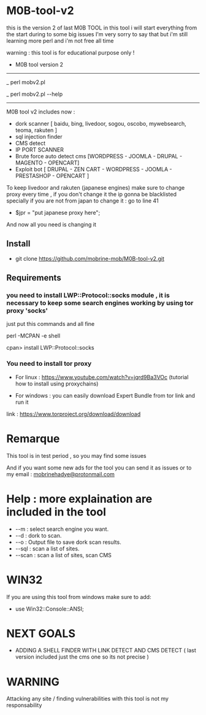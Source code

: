 # M0B-tool-v2
this is the version 2 of last M0B TOOL
in this tool i will start everything from the start during to some big issues
I'm very sorry to say that but i'm still learning more perl and i'm not free all time

warning : this tool is for educational purpose only !

- M0B tool version 2
_______________________
_ perl mobv2.pl

_ perl mobv2.pl --help
______________________
M0B tool v2 includes now :
- dork scanner [ baidu, bing, livedoor, sogou, oscobo, mywebsearch, teoma, rakuten ]
- sql injection finder
- CMS detect
- IP PORT SCANNER
- Brute force auto detect cms [WORDPRESS - JOOMLA - DRUPAL - MAGENTO - OPENCART]
- Exploit bot [ DRUPAL - ZEN CART - WORDPRESS - JOOMLA - PRESTASHOP - OPENCART ]

To keep livedoor and rakuten (japanese engines) make sure to change proxy every time , if you don't change it
the ip gonna be blacklisted specially if you are not from japan
to change it : go to line 41
- $jpr = "put japanese proxy here";

And now all you need is changing it

## Install
- git clone https://github.com/mobrine-mob/M0B-tool-v2.git

## Requirements
### you need to install LWP::Protocol::socks module , it is necessary to keep some search engines working by using tor proxy 'socks'

just put this commands and all fine


perl -MCPAN -e shell

cpan> install LWP::Protocol::socks

### You need to install tor proxy
- For linux : https://www.youtube.com/watch?v=jqrd9Ba3VOc (tutorial how to install using proxychains)

- For windows : you can easily download Expert Bundle from tor link and run it

link : https://www.torproject.org/download/download

# Remarque
This tool is in test period , so you may find some issues

And if you want some new ads for the tool you can send it as issues or to my email :
mobrinehadye@protonmail.com

# Help : more explaination are included in the tool
 - --m : select search engine you want.
 - --d : dork to scan.
 - --o : Output file to save dork scan results.
 - --sql : scan a list of sites.
 - --scan : scan a list of sites, scan CMS

# WIN32

If you are using this tool from windows make sure to add:
- use Win32::Console::ANSI;

# NEXT GOALS
- ADDING A SHELL FINDER WITH LINK DETECT AND CMS DETECT ( last version included just the cms one so its not precise )

# WARNING
Attacking any site / finding vulnerabilities with this tool is not my responsability
